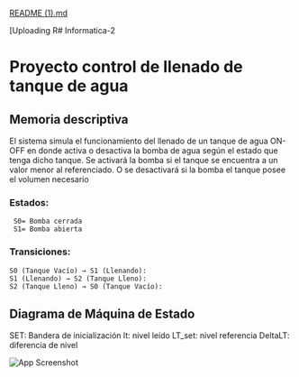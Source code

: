 [README (1).md](https://github.com/user-attachments/files/17081497/README.1.md)

[Uploading R# Informatica-2
# Proyecto control de llenado de tanque de agua
## Memoria descriptiva
El sistema simula el funcionamiento del llenado de un tanque de agua ON-OFF en donde activa o desactiva la 
bomba de agua según el estado que tenga dicho tanque. Se activará la bomba si el tanque se encuentra a un 
valor menor al referenciado. O se desactivará si la bomba el tanque posee el volumen necesario
### Estados:
     S0= Bomba cerrada
     S1= Bomba abierta

### Transiciones:
    S0 (Tanque Vacío) → S1 (Llenando):
    S1 (Llenando) → S2 (Tanque Lleno):
    S2 (Tanque Lleno) → S0 (Tanque Vacío):
    
## Diagrama de Máquina de Estado

SET: Bandera de inicialización
lt: nivel leído
LT_set: nivel referencia 
DeltaLT: diferencia de nivel 

![App Screenshot](https://github.com/lujustiniano/Informatica-2/blob/main/Diagrama%20de%20estado%20-%20llenado%20tanque%20de%20agua.png=true)
